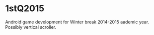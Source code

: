 1stQ2015
========

Android game development for Winter break 2014-2015 aademic year. Possibly vertical scroller.
